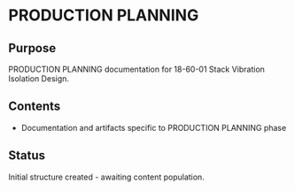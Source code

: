 # PRODUCTION PLANNING

## Purpose
PRODUCTION PLANNING documentation for 18-60-01 Stack Vibration Isolation Design.

## Contents
- Documentation and artifacts specific to PRODUCTION PLANNING phase

## Status
Initial structure created - awaiting content population.
